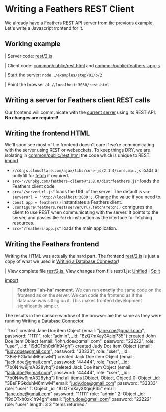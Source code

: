 # Writing a Feathers REST Client

We already have a Feathers REST API server from the previous example.
Let's write a Javascript frontend for it.

## Working example

| Server code: [rest/2.js](https://github.com/eddyystop/feathers-an-introduction/blob/master/examples/step/01/rest/2.js)

| Client code:
[common/public/rest.html](https://github.com/eddyystop/feathers-an-introduction/blob/master/examples/step/01/common/public/rest.html)
and
[common/public/feathers-app.js](https://github.com/eddyystop/feathers-an-introduction/blob/master/examples/step/01/common/public/feathers-app.js)

| Start the server: `node ./examples/step/01/b/2`

| Point the browser at: `//localhost:3030/rest.html`

## Writing a server for Feathers client REST calls

Our frontend will communicate with the
[current server](./rest-api-server.md) using its REST API.
**No changes are required!**

## Writing the frontend HTML

We'll soon see most of the frontend doesn't care if we're communicating with the server
using REST or websockets.
To keep things DRY, we are isolating in
[common/public/rest.html](https://github.com/eddyystop/feathers-an-introduction/blob/master/examples/step/01/common/public/rest.html)
the code which is unique to REST.
[import](../../examples/step/01/common/public/rest.html)

- `//cdnjs.cloudflare.com/ajax/libs/core-js/2.1.4/core.min.js`
loads a pollyfill for [fetch](https://davidwalsh.name/fetch) if required.
- `src="//unpkg.com/feathers-client@^1.8.0/dist/feathers.js"` loads the Feathers client code.
- `src="/serverUrl.js"` loads the URL of the server.
The default is `var serverUrl = 'http://localhost:3030';`.
Change the value if you need to.
- `const app = feathers()` instantiates a Feathers client.
- `.configure(feathers.rest(serverUrl).fetch(fetch))` configures the client to use REST
when communicating with the server.
It points to the server,
and passes the `fetch` instruction as the interface for fetching resources.
- `src="/feathers-app.js"` loads the main application.

## Writing the Feathers frontend

Writing the HTML was actually the hard part.
The frontend
[rest/2.js](https://github.com/eddyystop/feathers-an-introduction/blob/master/examples/step/01/rest/2.js)
is just a copy of what we used in
[Writing a Database Connector](./database-connector.md)!

| View complete file [rest/2.js.](https://github.com/eddyystop/feathers-an-introduction/blob/master/examples/step/01/rest/2.js)
View changes from file rest/1.js:
[Unified](http://htmlpreview.github.io/?https://github.com/eddyystop/feathers-an-introduction/blob/master/examples/step/_diff/01-rest-2-line.html)
|
[Split](http://htmlpreview.github.io/?https://github.com/eddyystop/feathers-an-introduction/blob/master/examples/step/_diff/01-rest-2-side.html)

[import](../../examples/step/01/rest/2.js)

> **Feathers "ah-ha" moment.**
We can run **exactly** the same code on the frontend as on the server.
We can code the frontend as if the database was sitting on it.
This makes frontend development significantly simpler.

The results in the console window of the browser are the same as they were
running [Writing a Database Connector](./database-connector.md).

```text`
created Jane Doe item
 Object {email: "jane.doe@gmail.com", password: "11111", role: "admin", _id: "8zQ7mXay3XqiqP35"}
created John Doe item
 Object {email: "john.doe@gmail.com", password: "22222", role: "user", _id: "l9dOTxh0xk1h94gh"}
created Judy Doe item
 Object {email: "judy.doe@gmail.com", password: "33333", role: "user", _id: "3BeFPGkduhM6mlwM"}
created Jack Doe item
 Object {email: "jack.doe@gmail.com", password: "44444", role: "user", _id: "7b0N4w9jmA328yhq"}
deleted Jack Doe item
 Object {email: "jack.doe@gmail.com", password: "44444", role: "user", _id: "7b0N4w9jmA328yhq"}
find all items
 [Object, Object, Object]
   0: Object
     _id: "3BeFPGkduhM6mlwM"
     email: "judy.doe@gmail.com"
     password: "33333"
     role: "user"
   1: Object
     _id: "8zQ7mXay3XqiqP35"
     email: "jane.doe@gmail.com"
     password: "11111"
     role: "admin"
   2: Object
     _id: "l9dOTxh0xk1h94gh"
     email: "john.doe@gmail.com"
     password: "22222"
     role: "user"
  length: 3
3 "items returned."
```
